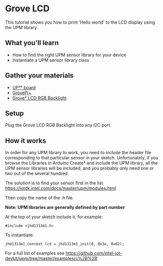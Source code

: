 # Grove LCD
This tutorial shows you how to print 'Hello world' to the LCD display using the UPM library.

## What you'll learn
* How to find the right UPM sensor library for your device
* Instantiate a UPM sensor library class

## Gather your materials
* [UP²\* board](http://www.up-board.org/upsquared)
* [GrovePi+](http://wiki.seeedstudio.com/wiki/GrovePi%2b)
* [Grove\* LCD RGB Backlight](https://www.seeedstudio.com/Grove-LCD-RGB-Backlight-p-1643.html)

## Setup
Plug the Grove LCD RGB Backlight into any I2C port.  

## How it works
In order for any UPM library to work, you need to include the header file corresponding to that particular sensor in your sketch. Unfortunately, if you browse the Libraries in Arduino Create\* and include the UPM library, all the UPM sensor libraries will be included, and you probably only need one or two out of the several hundred.

The solution is to find your sensor first in the list https://iotdk.intel.com/docs/master/upm/modules.html 

Then copy the name of the .h file.

**Note: UPM libraries are generally defined by part number**

At the top of your sketch include it, for example:
```
#include <jhd1313m1.h>
```
To instantiate:
```
jhd1313m1_context lcd = jhd1313m1_init(0, 0x3e, 0x62);
```

For a full list of examples see https://github.com/intel-iot-devkit/upm/tree/master/examples/c%2B%2B 
